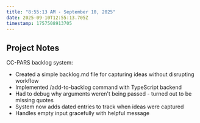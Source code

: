 ```yaml
---
title: "8:55:13 AM - September 10, 2025"
date: 2025-09-10T12:55:13.705Z
timestamp: 1757508913705
---
```


## Project Notes

CC-PARS backlog system:
- Created a simple backlog.md file for capturing ideas without disrupting workflow
- Implemented /add-to-backlog command with TypeScript backend
- Had to debug why arguments weren't being passed - turned out to be missing quotes
- System now adds dated entries to track when ideas were captured
- Handles empty input gracefully with helpful message
